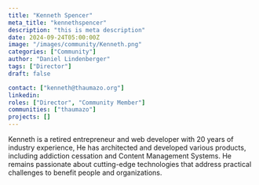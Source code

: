 ```yaml
---
title: "Kenneth Spencer"
meta_title: "kennethspencer"
description: "this is meta description"
date: 2024-09-24T05:00:00Z
image: "/images/community/Kenneth.png"
categories: ["Community"]
author: "Daniel Lindenberger"
tags: ["Director"]
draft: false

contact: ["kenneth@thaumazo.org"]
linkedin:
roles: ["Director", "Community Member"]
communities: ["thaumazo"]
projects: []
---
```


Kenneth is a retired entrepreneur and web developer with 20 years of industry experience, He has architected and developed various products, including addiction cessation and Content Management Systems. He remains passionate about cutting-edge technologies that address practical challenges to benefit people and organizations.
